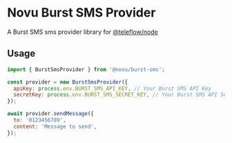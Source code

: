 # Novu Burst SMS Provider

A Burst SMS sms provider library for [@teleflow/node](https://github.com/novuhq/novu)

## Usage

```javascript
import { BurstSmsProvider } from '@novu/burst-sms';

const provider = new BurstSmsProvider({
  apiKey: process.env.BURST_SMS_API_KEY, // Your Burst SMS API Key
  secretKey: process.env.BURST_SMS_SECRET_KEY, // Your Burst SMS API Secret
});

await provider.sendMessage({
  to: '0123456789',
  content: 'Message to send',
});
```
